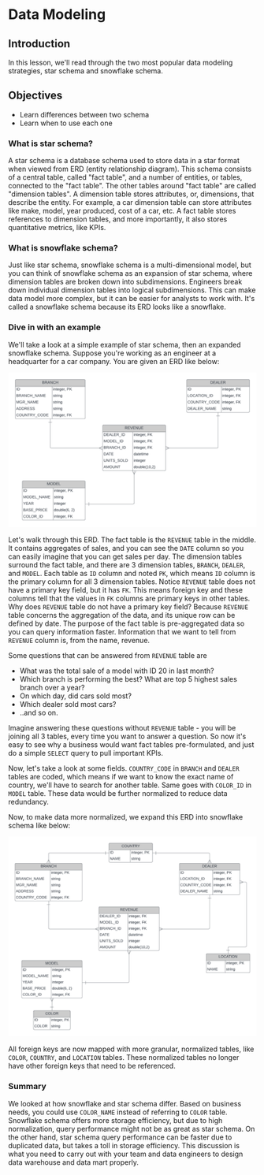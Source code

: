 # Data Modeling

## Introduction
In this lesson, we'll read through the two most popular data modeling strategies, star schema and snowflake schema. 

## Objectives
- Learn differences between two schema
- Learn when to use each one

### What is star schema?
A star schema is a database schema used to store data in a star format when viewed from ERD (entity relationship diagram). This schema consists of a central table, called "fact table", and a number of entities, or tables, connected to the "fact table". The other tables around "fact table" are called "dimension tables". 
A dimension table stores attributes, or, dimensions, that describe the entity. For example, a car dimension table can store attributes like make, model, year produced, cost of a car, etc.
A fact table stores references to dimension tables, and more importantly, it also stores quantitative metrics, like KPIs.

### What is snowflake schema?
Just like star schema, snowflake schema is a multi-dimensional model, but you can think of snowflake schema as an expansion of star schema, where dimension tables are broken down into subdimensions. Engineers break down individual dimension tables into logical subdimensions. This can make data model more complex, but it can be easier for analysts to work with. It's called a snowflake schema because its ERD looks like a snowflake.

### Dive in with an example
We'll take a look at a simple example of star schema, then an expanded snowflake schema.
Suppose you're working as an engineer at a headquarter for a car company. You are given an ERD like below:

![star_schema](images/star_schema.png)

Let's walk through this ERD. The fact table is the `REVENUE` table in the middle. It contains aggregates of sales, and you can see the `DATE` column so you can easily imagine that you can get sales per day. The dimension tables surround the fact table, and there are 3 dimension tables, `BRANCH`, `DEALER`, and `MODEL`. Each table as `ID` column and noted `PK`, which means `ID` column is the primary column for all 3 dimension tables.  Notice `REVENUE` table does not have a primary key field, but it has `FK`. This means foreign key and these columns tell that the values in `FK` columns are primary keys in other tables.
Why does `REVENUE` table do not have a primary key field? Because `REVENUE` table concerns the aggregation of the data, and its unique row can be defined by date. The purpose of the fact table is pre-aggregated data so you can query information faster. Information that we want to tell from `REVENUE` column is, from the name, revenue.

Some questions that can be answered from `REVENUE` table are
- What was the total sale of a model with ID 20 in last month?
- Which branch is performing the best? What are top 5 highest sales branch over a year?
- On which day, did cars sold most?
- Which dealer sold most cars?
- ..and so on.

Imagine answering these questions without `REVENUE` table - you will be joining all 3 tables, every time you want to answer a question. So now it's easy to see why a business would want fact tables pre-formulated, and just do a simple `SELECT` query to pull important KPIs.

Now, let's take a look at some fields. `COUNTRY_CODE` in `BRANCH` and `DEALER` tables are coded, which means if we want to know the exact name of country, we'll have to search for another table. Same goes with `COLOR_ID` in `MODEL` table. These data would be further normalized to reduce data redundancy.

Now, to make data more normalized, we expand this ERD into snowflake schema like below:

![snowflake_schema)](images/snowflake_schema.png)

All foreign keys are now mapped with more granular, normalized tables, like `COLOR`, `COUNTRY`, and `LOCATION` tables. These normalized tables no longer have other foreign keys that need to be referenced. 

### Summary
We looked at how snowflake and star schema differ. Based on business needs, you could use `COLOR_NAME` instead of referring to `COLOR` table. Snowflake schema offers more storage efficiency, but due to high normalization, query performance might not be as great as star schema. On the other hand, star schema query performance can be faster due to duplicated data, but takes a toll in storage efficiency. This discussion is what you need to carry out with your team and data engineers to design data warehouse and data mart properly. 
